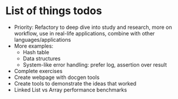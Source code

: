 # List of things todos
- Priority: Refactory to deep dive into study and research, more on workflow, use in real-life applications, combine with other languages/applications
- More examples: 
    - Hash table
    - Data structures
    - System-like error handling: prefer log, assertion over result
- Complete exercises
- Create webpage with docgen tools
- Create tools to demonstrate the ideas that worked
- Linked List vs Array performance benchmarks